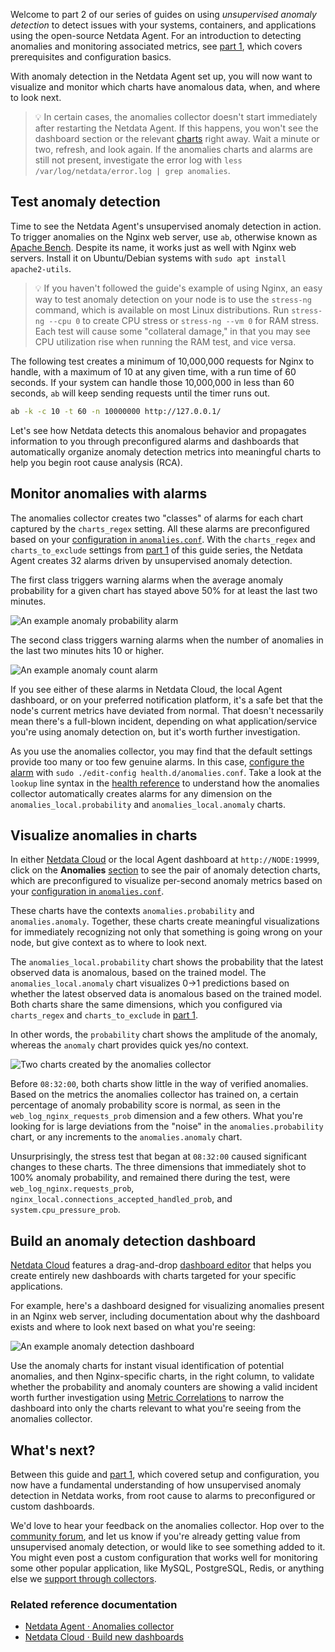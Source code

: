 <!--
title: "Monitor and visualize anomalies with Netdata (part 2)"
sidebar_label: "Monitor and visualize anomalies with Netdata (part 2)"
description: "Using unsupervised anomaly detection and machine learning, get notified "
image: /img/seo/guides/monitor/visualize-monitor-anomalies.png
author: "Joel Hans"
author_title: "Editorial Director, Technical & Educational Resources"
author_img: "/img/authors/joel-hans.jpg"
custom_edit_url: https://github.com/netdata/netdata/edit/master/docs/guides/monitor/visualize-monitor-anomalies.md
learn_status: "Published"
learn_topic_type: "Tasks"
learn_rel_path: "Guides/Monitor"
-->

Welcome to part 2 of our series of guides on using _unsupervised anomaly detection_ to detect issues with your systems,
containers, and applications using the open-source Netdata Agent. For an introduction to detecting anomalies and
monitoring associated metrics, see [part 1](https://github.com/netdata/netdata/blob/master/docs/guides/monitor/anomaly-detection-python.md), which covers prerequisites and
configuration basics.

With anomaly detection in the Netdata Agent set up, you will now want to visualize and monitor which charts have
anomalous data, when, and where to look next.

> 💡 In certain cases, the anomalies collector doesn't start immediately after restarting the Netdata Agent. If this
> happens, you won't see the dashboard section or the relevant [charts](#visualize-anomalies-in-charts) right away. Wait
> a minute or two, refresh, and look again. If the anomalies charts and alarms are still not present, investigate the
> error log with `less /var/log/netdata/error.log | grep anomalies`.

## Test anomaly detection

Time to see the Netdata Agent's unsupervised anomaly detection in action. To trigger anomalies on the Nginx web server,
use `ab`, otherwise known as [Apache Bench](https://httpd.apache.org/docs/2.4/programs/ab.html). Despite its name, it
works just as well with Nginx web servers. Install it on Ubuntu/Debian systems with `sudo apt install apache2-utils`.

> 💡 If you haven't followed the guide's example of using Nginx, an easy way to test anomaly detection on your node is
> to use the `stress-ng` command, which is available on most Linux distributions. Run `stress-ng --cpu 0` to create CPU
> stress or `stress-ng --vm 0` for RAM stress. Each test will cause some "collateral damage," in that you may see CPU
> utilization rise when running the RAM test, and vice versa.

The following test creates a minimum of 10,000,000 requests for Nginx to handle, with a maximum of 10 at any given time,
with a run time of 60 seconds. If your system can handle those 10,000,000 in less than 60 seconds, `ab` will keep
sending requests until the timer runs out.

```bash
ab -k -c 10 -t 60 -n 10000000 http://127.0.0.1/
```

Let's see how Netdata detects this anomalous behavior and propagates information to you through preconfigured alarms and
dashboards that automatically organize anomaly detection metrics into meaningful charts to help you begin root cause
analysis (RCA).

## Monitor anomalies with alarms

The anomalies collector creates two "classes" of alarms for each chart captured by the `charts_regex` setting. All these
alarms are preconfigured based on your [configuration in
`anomalies.conf`](https://github.com/netdata/netdata/blob/master/docs/guides/monitor/anomaly-detection-python.md#configure-the-anomalies-collector). With the `charts_regex`
and `charts_to_exclude` settings from [part 1](https://github.com/netdata/netdata/blob/master/docs/guides/monitor/anomaly-detection-python.md) of this guide series, the
Netdata Agent creates 32 alarms driven by unsupervised anomaly detection.

The first class triggers warning alarms when the average anomaly probability for a given chart has stayed above 50% for
at least the last two minutes.

![An example anomaly probability
alarm](https://user-images.githubusercontent.com/1153921/104225767-0a0a9480-5404-11eb-9bfd-e29592397203.png)

The second class triggers warning alarms when the number of anomalies in the last two minutes hits 10 or higher.

![An example anomaly count
alarm](https://user-images.githubusercontent.com/1153921/104225769-0aa32b00-5404-11eb-95f3-7309f9429fe1.png)

If you see either of these alarms in Netdata Cloud, the local Agent dashboard, or on your preferred notification
platform, it's a safe bet that the node's current metrics have deviated from normal. That doesn't necessarily mean
there's a full-blown incident, depending on what application/service you're using anomaly detection on, but it's worth
further investigation.

As you use the anomalies collector, you may find that the default settings provide too many or too few genuine alarms.
In this case, [configure the alarm](https://github.com/netdata/netdata/blob/master/docs/monitor/configure-alarms.md) with `sudo ./edit-config
health.d/anomalies.conf`. Take a look at the `lookup` line syntax in the [health
reference](https://github.com/netdata/netdata/blob/master/health/REFERENCE.md#alarm-line-lookup) to understand how the anomalies collector automatically creates
alarms for any dimension on the `anomalies_local.probability` and `anomalies_local.anomaly` charts.

## Visualize anomalies in charts

In either [Netdata Cloud](https://app.netdata.cloud) or the local Agent dashboard at `http://NODE:19999`, click on the
**Anomalies** [section](https://github.com/netdata/netdata/blob/master/web/gui/README.md#sections) to see the pair of anomaly detection charts, which are
preconfigured to visualize per-second anomaly metrics based on your [configuration in
`anomalies.conf`](https://github.com/netdata/netdata/blob/master/docs/guides/monitor/anomaly-detection-python.md#configure-the-anomalies-collector).

These charts have the contexts `anomalies.probability` and `anomalies.anomaly`. Together, these charts
create meaningful visualizations for immediately recognizing not only that something is going wrong on your node, but
give context as to where to look next.

The `anomalies_local.probability` chart shows the probability that the latest observed data is anomalous, based on the
trained model. The `anomalies_local.anomaly` chart visualizes 0&rarr;1 predictions based on whether the latest observed
data is anomalous based on the trained model. Both charts share the same dimensions, which you configured via
`charts_regex` and `charts_to_exclude` in [part 1](https://github.com/netdata/netdata/blob/master/docs/guides/monitor/anomaly-detection-python.md).

In other words, the `probability` chart shows the amplitude of the anomaly, whereas the `anomaly` chart provides quick
yes/no context.

![Two charts created by the anomalies
collector](https://user-images.githubusercontent.com/1153921/104226380-ef84eb00-5404-11eb-9faf-9e64c43b95ff.png)

Before `08:32:00`, both charts show little in the way of verified anomalies. Based on the metrics the anomalies
collector has trained on, a certain percentage of anomaly probability score is normal, as seen in the
`web_log_nginx_requests_prob` dimension and a few others. What you're looking for is large deviations from the "noise"
in the `anomalies.probability` chart, or any increments to the `anomalies.anomaly` chart.

Unsurprisingly, the stress test that began at `08:32:00` caused significant changes to these charts. The three
dimensions that immediately shot to 100% anomaly probability, and remained there during the test, were
`web_log_nginx.requests_prob`, `nginx_local.connections_accepted_handled_prob`, and `system.cpu_pressure_prob`. 

## Build an anomaly detection dashboard

[Netdata Cloud](https://app.netdata.cloud) features a drag-and-drop [dashboard
editor](https://github.com/netdata/netdata/blob/master/docs/visualize/create-dashboards.md) that helps you create entirely new dashboards with charts targeted for
your specific applications.

For example, here's a dashboard designed for visualizing anomalies present in an Nginx web server, including
documentation about why the dashboard exists and where to look next based on what you're seeing:

![An example anomaly detection
dashboard](https://user-images.githubusercontent.com/1153921/104226915-c6188f00-5405-11eb-9bb4-559a18016fa7.png)

Use the anomaly charts for instant visual identification of potential anomalies, and then Nginx-specific charts, in the
right column, to validate whether the probability and anomaly counters are showing a valid incident worth further
investigation using [Metric Correlations](https://github.com/netdata/netdata/blob/master/docs/cloud/insights/metric-correlations.md) to narrow
the dashboard into only the charts relevant to what you're seeing from the anomalies collector.

## What's next?

Between this guide and [part 1](https://github.com/netdata/netdata/blob/master/docs/guides/monitor/anomaly-detection-python.md), which covered setup and configuration, you
now have a fundamental understanding of how unsupervised anomaly detection in Netdata works, from root cause to alarms
to preconfigured or custom dashboards.

We'd love to hear your feedback on the anomalies collector. Hop over to the [community
forum](https://community.netdata.cloud/t/anomalies-collector-feedback-megathread/767), and let us know if you're already getting value from
unsupervised anomaly detection, or would like to see something added to it. You might even post a custom configuration
that works well for monitoring some other popular application, like MySQL, PostgreSQL, Redis, or anything else we
[support through collectors](https://github.com/netdata/netdata/blob/master/collectors/COLLECTORS.md).

### Related reference documentation

- [Netdata Agent · Anomalies collector](https://github.com/netdata/netdata/blob/master/collectors/python.d.plugin/anomalies/README.md)
- [Netdata Cloud · Build new dashboards](https://github.com/netdata/netdata/blob/master/docs/cloud/visualize/dashboards.md)


